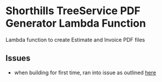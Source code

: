 # Shorthills TreeService PDF Generator Lambda Function

Lambda function to create Estimate and Invoice PDF files

## Issues

- when building for first time, ran into issue as outlined [here](https://stackoverflow.com/questions/71507321/go-1-18-build-error-on-mac-unix-syscall-darwin-1-13-go253-golinkname-mus)